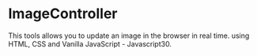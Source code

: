 # ImageController
This tools allows you to update an image in the browser in real time. using HTML, CSS and Vanilla JavaScript - Javascript30.
